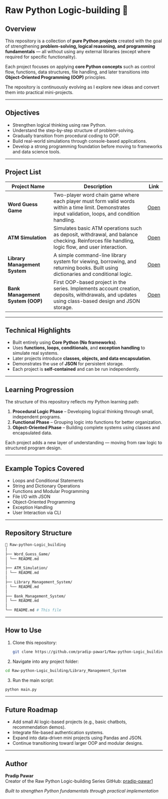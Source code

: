 # Raw Python Logic-building 🧠

## Overview
This repository is a collection of **pure Python projects** created with the goal of strengthening **problem-solving, logical reasoning, and programming fundamentals** — all without using any external libraries (except where required for specific functionality).

Each project focuses on applying **core Python concepts** such as control flow, functions, data structures, file handling, and later transitions into **Object-Oriented Programming (OOP)** principles.  

The repository is continuously evolving as I explore new ideas and convert them into practical mini-projects.

---

## Objectives
- Strengthen logical thinking using raw Python.  
- Understand the step-by-step structure of problem-solving.  
- Gradually transition from procedural coding to OOP.  
- Build real-world simulations through console-based applications.  
- Develop a strong programming foundation before moving to frameworks and data science tools.

---

## Project List

| Project Name | Description | Link |
|---------------|--------------|------|
| **Word Guess Game** | Two-player word chain game where each player must form valid words within a time limit. Demonstrates input validation, loops, and condition handling. | [Open](./Word_guess_game/README.md) |
| **ATM Simulation** | Simulates basic ATM operations such as deposit, withdrawal, and balance checking. Reinforces file handling, logic flow, and user interaction. | [Open](./ATM_Simulation/README.md) |
| **Library Management System** | A simple command-line library system for viewing, borrowing, and returning books. Built using dictionaries and conditional logic. | [Open](./Library_management/README.md) |
| **Bank Management System (OOP)** | First OOP-based project in the series. Implements account creation, deposits, withdrawals, and updates using class-based design and JSON storage. | [Open](./OPPs_projects/Bank_management/README.md) |

---

## Technical Highlights
- Built entirely using **Core Python (No frameworks)**.  
- Uses **functions, loops, conditionals**, and **exception handling** to simulate real systems.  
- Later projects introduce **classes, objects, and data encapsulation**.  
- Demonstrates the use of **JSON** for persistent storage.  
- Each project is **self-contained** and can be run independently.

---

## Learning Progression
The structure of this repository reflects my Python learning path:

1. **Procedural Logic Phase** – Developing logical thinking through small, independent programs.  
2. **Functional Phase** – Grouping logic into functions for better organization.  
3. **Object-Oriented Phase** – Building complete systems using classes and encapsulated data.  

Each project adds a new layer of understanding — moving from raw logic to structured program design.

---

## Example Topics Covered
- Loops and Conditional Statements  
- String and Dictionary Operations  
- Functions and Modular Programming  
- File I/O with JSON  
- Object-Oriented Programming  
- Exception Handling  
- User Interaction via CLI  

---

## Repository Structure
```bash
📁 Raw-python-Logic_building
│
├── Word_Guess_Game/
│ └── README.md
│
├── ATM_Simulation/
│ └── README.md
│
├── Library_Management_System/
│ └── README.md
│
├── Bank_Management_System/
│ └── README.md
│
└── README.md # This file
```
---

## How to Use
1. Clone this repository:
   ```bash
   git clone https://github.com/pradip-pawar1/Raw-python-Logic_building.git
   ```
2. Navigate into any project folder:
```bash
cd Raw-python-Logic_building/Library_Management_System
```

3. Run the main script:
```bash
python main.py
```
---

## Future Roadmap

- Add small AI logic-based projects (e.g., basic chatbots, recommendation demos).
- Integrate file-based authentication systems.
- Expand into data-driven mini projects using Pandas and JSON.
- Continue transitioning toward larger OOP and modular designs.
---

## Author

**Pradip Pawar** <br>
Creator of the Raw Python Logic-building Series
GitHub: [pradip-pawar1](https://github.com/pradip-pawar1)

*Built to strengthen Python fundamentals through practical implementation*